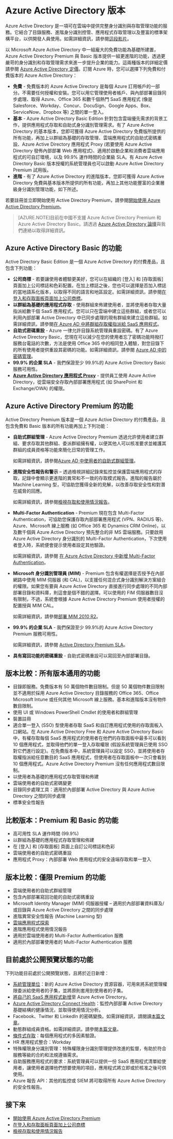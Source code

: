<properties
	pageTitle="Azure Active Directory 版本"
	description="說明 Azure Active Directory 免費和付費版本選擇的主題。"
	services="active-directory"
	documentationCenter=""
	authors="curtand"
	manager="TerryLan"
	editor=""/>

<tags
	ms.service="active-directory"
	ms.workload="infrastructure-services"
	ms.tgt_pltfrm="na"
	ms.devlang="na"
	ms.topic="article"
	ms.date="06/01/2015"
	ms.author="curtand"/>

# Azure Active Directory 版本

Azure Active Directory 是一項可在雲端中提供完整身分識別與存取管理功能的服務。它結合了目錄服務、進階身分識別控管、應用程式存取管理以及豐富的標準架構平台，以供開發人員使用。如需詳細資訊，請參閱[這段影片](http://azure.microsoft.com/documentation/videos/teched-europe-2014-cloud-identity-microsoft-azure-active-directory-explained/)。

以 Microsoft Azure Active Directory 中一組龐大的免費功能為基礎所建置，Azure Active Directory Premium 與 Basic 版本提供一組更進階的功能，透過更嚴苛的身分識別和存取管理需求來進一步提升企業的能力。這兩種版本的詳細定價請參閱 [Azure Active Directory 定價](http://azure.microsoft.com/pricing/details/active-directory/)。訂閱 Azure 時，您可以選擇下列免費和付費版本的 Azure Active Directory：

- **免費** - 免費版本的 Azure Active Directory 是每個 Azure 訂用帳戶的一部分。不需要任何授權和安裝。您可以用它管理使用者帳戶、與內部部署目錄同步處理、取得 Azure、Office 365 和數千個熱門 SaaS 應用程式 (像是 Salesforce、Workday、Concur、DocuSign、Google Apps、Box、ServiceNow、Dropbox 等) 之間的單一登入。
- **基本** - Azure Active Directory Basic Edition 針對包含雲端優先需求的背景工作，提供應用程式存取和自助式身分識別管理需求。有了 Azure Active Directory 的基本版本，您即可獲得 Azure Active Directory 免費版所提供的所有功能，再加上以群組為基礎的存取管理、雲端應用程式的自助式密碼重設、Azure Active Directory 應用程式 Proxy (若要使用 Azure Active Directory 發佈內部部署 Web 應用程式)、適用於啟動企業和消費者雲端應用程式的可自訂環境，以及 99.9% 運作時間的企業級 SLA。有 Azure Active Directory Basic 版本授權的系統管理員也可以啟動 Azure Active Directory Premium 試用版。
- **進階** - 有了 Azure Active Directory 的進階版本，您即可獲得 Azure Active Directory 免費與基本版本所提供的所有功能，再加上其他功能豐富的企業層級身分識別管理功能，如下所述。

若要註冊並立即開始使用 Active Directory Premium，請參閱[開始使用 Azure Active Directory Premium](active-directory-get-started-premium.md)。

> [AZURE.NOTE]目前在中國不支援 Azure Active Directory Premium 和 Azure Active Directory Basic。請透過 [Azure Active Directory 論壇](http://feedback.azure.com/forums/169401-azure-active-directory)與我們連絡以取得詳細資訊。

## Azure Active Directory Basic 的功能

Active Directory Basic Edition 是一個 Azure Active Directory 的付費產品，且包含下列功能：

- **公司商標** - 若要讓使用者體驗更美好，您可以在組織的 [登入] 和 [存取面板] 頁面加上公司標誌和色彩配置。在加上標誌之後，您也可以選擇是否加入標誌的當地語系化版本，以取得不同的語言和地區設定。如需詳細資訊，請參閱[在登入和存取面板頁面加上公司商標](active-directory-add-company-branding.md)。
- **以群組為基礎的應用程式存取** - 使用群組來佈建使用者，並將使用者存取大量指派給數千個 SaaS 應用程式。您可以只在雲端中建立這些群組，或者您可以利用內部部署 Active Directory 中已同步處理的現有群組來建立這些群組。如需詳細資訊，請參閱[在 Azure AD 中將群組存取權指派給 SaaS 應用程式](https://msdn.microsoft.com/library/azure/dn621141.aspx)。
- **自助式密碼重設** - Azure 一律允許目錄系統管理員重設密碼。有了 Azure Active Directory Basic，您現在可以減少在您的使用者忘了密碼功能時撥打服務台電話的次數，方法是使用 Office 365 中的相同登入體驗，對您目錄下的所有使用者提供重設其密碼的功能。如需詳細資訊，請參閱 [Azure AD 中的密碼管理](https://msdn.microsoft.com/library/azure/dn510386.aspx)。
- **99.9% 的企業 SLA** - 我們保證至少 99.9%的 Azure Active Directory Basic 服務可用性。
- [**Azure Active Directory 應用程式 Proxy**](https://msdn.microsoft.com/library/azure/dn768214.aspx) - 提供員工使用 Azure Active Directory，從雲端安全存取內部部署應用程式 (如 SharePoint 和 Exchange/OWA) 的權限。

## Azure Active Directory Premium 的功能

Active Directory Premium 版本是一個 Azure Active Directory 的付費產品，且包含免費和 Basic 版本的所有功能再加上下列功能：

- **自助式群組管理** - Azure Active Directory Premium 透過允許使用者建立群組、要求存取其他群組、委派群組擁有權，以便其他人可以核准要求並維護其群組的成員資格等功能來簡化日常的管理工作。

    如需詳細資訊，請參閱[Azure AD 中使用者的自助式群組管理](https://msdn.microsoft.com/library/azure/dn641267.aspx)。

- **進階安全性報告和警示** – 透過檢視詳細記錄來監控並保護雲端應用程式的存取，記錄中會顯示更進階的異常和不一致的存取模式報告。進階的報告屬於 Machine Learning 型，可協助您獲得全新的見解，以改善存取安全性和對潛在威脅的回應。

    如需詳細資訊，請參閱[檢視存取和使用情況報告](active-directory-view-access-usage-reports.md)。

- **Multi-Factor Authentication** - Premium 現在包含 Multi-Factor Authentication，可協助您保護存取內部部署應用程式 (VPN、RADIUS 等)、Azure、Microsoft 線上服務 (如 Office 365 和 Dynamics CRM Online)，以及數千個與 Azure Active Directory 預先整合的非 MS 雲端服務。只要啟用 Azure Active Directory 身分識別的 Multi-Factor Authentication，下次使用者登入時，系統便會提示使用者設定其他驗證。

    如需詳細資訊，請參閱 [在 Azure Active Directory 中新增 Multi-Factor Authentication](https://msdn.microsoft.com/library/azure/dn249466.aspx)。

- **Microsoft 身分識別管理員 (MIM)** - Premium 包含有權選擇是否授予在內部網路中使用 MIM 伺服器 (和 CAL)，以支援任何混合式身分識別解決方案組合的權限。如果您有要與 Azure Active Directory 直接進行同步處理的不同內部部署目錄和資料庫，則這會是個不錯的選擇。可以使用的 FIM 伺服器數目沒有限制，不過，系統會根據 Azure Active Directory Premium 使用者授權的配置授與 MIM CAL。

    如需詳細資訊，請參閱[部署 MIM 2010 R2](https://www.microsoft.com/server-cloud/products/forefront-identity-manager/features.aspx)。

- **99.9% 的企業 SLA** - 我們保證至少 99.9%的 Azure Active Directory Premium 服務可用性。

    如需詳細資訊，請參閱 [Active Directory Premium SLA](http://azure.microsoft.com/support/legal/sla/)。

- **具有寫回功能的密碼重設** - 自助式密碼重設可以寫回至內部部署目錄。




## 版本比較：所有版本通用的功能

- 目錄即服務。免費版本有 50 萬個物件數目限制。但是 50 萬個物件數目限制並不適用於採用 Azure Active Directory 目錄服務的 Office 365、Office Microsoft Intune 或任何其他 Microsoft 線上服務。基本和進階版本沒有物件數目限制。
- 使用 UI 或 Windows PowerShell Cmdlet 的使用者和群組管理
- 裝置註冊
- 適合單一登入 (SSO) 型使用者存取 SaaS 和自訂應用程式使用的存取面板入口網站。在 Azure Active Directory Free 和 Azure Active Directory Basic 中，有權存取每個 SaaS 應用程式的使用者在他們的存取面板中最多可以看到 10 個應用程式，並取得他們的單一登入存取權限 (假設系統管理員已使用 SSO 對它們進行設定)。在免費版本中，系統管理員可以設定 SSO，並將使用者存取權指派給任意數目的 SaaS 應用程式，但使用者在存取面板中一次只會看到 10 個應用程式。Azure Active Directory Premium 沒有任何應用程式數目限制。
- 以使用者為基礎的應用程式存取管理和佈建
- 雲端使用者的自助式密碼變更
- 目錄同步處理工具：適用於內部部署 Active Directory 與 Azure Active Directory 之間的同步處理
- 標準安全性報告

## 比較版本：Premium 和 Basic 的功能

- 高可用性 SLA 運作時間 (99.9%)
- 以群組為基礎的應用程式存取管理和佈建
- 在 [登入] 和 [存取面板] 頁面上自訂公司標誌和色彩
- 雲端使用者的自助式密碼重設
- 應用程式 Proxy：內部部署 Web 應用程式的安全遠端存取和單一登入

## 版本比較：僅限 Premium 的功能

- 雲端使用者的自助式群組管理
- 包含內部部署寫回功能的自助式密碼重設
- Microsoft Identity Manager (MIM) 伺服器授權 – 適用於內部部署資料庫及/或目錄與 Azure Active Directory 之間的同步處理
- 進階異常安全性報告 (Machine Learning 型)
- [雲端應用程式探索](http://channel9.msdn.com/Series/EMS/Azure-Cloud-App-Discovery)
- 進階應用程式使用情況報告
- 適用於雲端使用者的 Multi-Factor Authentication 服務
- 適用於內部部署使用者的 Multi-Factor Authentication 服務

## 目前處於公開預覽狀態的功能

下列功能目前處於公開預覽狀態，且將於近日新增：

- [系統管理單位](https://msdn.microsoft.com/library/azure/dn832057.aspx)：新的 Azure Active Directory 資源容器，可用來將系統管理權限委派給使用者的子集，並將原則套用到使用者的子集。
- [將自己的 SaaS 應用程式新增](https://msdn.microsoft.com/library/azure/dn893637.aspx)至 Azure Active Directory。
- [Azure Active Directory Connect Health](https://msdn.microsoft.com/library/azure/dn906722.aspx)：監控內部部署 Active Directory 基礎結構的健康情況，並取得使用情況分析。
- Facebook、Twitter 和 LinkedIn 的密碼變換。如需詳細資訊，請閱讀[本篇文章](http://blogs.technet.com/b/ad/archive/2015/02/20/azure-ad-automated-password-roll-over-for-facebook-twitter-and-linkedin-now-in-preview.aspx)。
- 動態群組成員資格。如需詳細資訊，請參閱[本篇文章](https://msdn.microsoft.com/library/azure/dn913807.aspx)。
- [條件式存取](https://msdn.microsoft.com/library/azure/dn906877.aspx)：每個應用程式的多因素驗證。
- HR 應用程式整合：Workday
- 特殊權限身分識別管理：特殊權限身分識別管理提供改進的監督，有助於符合服務等級的合約和法規遵循需求。
- 自助服務應用程式的要求：系統管理員可以提供一份 SaaS 應用程式清單給使用者，讓使用者選擇他們想要使用的項目，應用程式將立即或於核准之後可供使用。
- Azure 報告 API：其他的監控或 SIEM 將可取得所有 Azure Active Directory 的安全性報告。


## 接下來

- [開始使用 Azure Active Directory Premium](active-directory-get-started-premium.md)
- [在登入和存取面板頁面加上公司商標](active-directory-add-company-branding.md)
- [檢視存取和使用情況報告](active-directory-view-access-usage-reports.md)
 

<!---HONumber=58-->